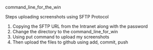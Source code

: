 command_line_for_the_win

Steps uploading screenshots using SFTP Protocol
1. Copying the SFTP URL from the Intranet along with the password
2. Change the directory to the command_line_for_win
3. Using put command to upload my screenshots
4. Then upload the files to github using add, commit, push


